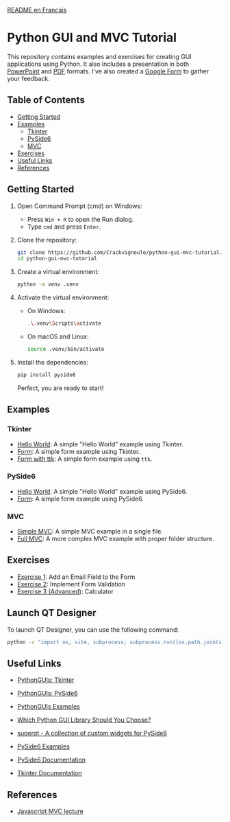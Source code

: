 [README en Français](README.md)

# Python GUI and MVC Tutorial

This repository contains examples and exercises for creating GUI applications using Python. It also includes a presentation in both [PowerPoint](./presentation/todo.pptx) and [PDF](./presentation/todo.pdf) formats. I've also created a [Google Form](https://forms.gle/85zxmsa3xaf7VwH77) to gather your feedback.

<!-- ## Notebooks

1. [Hello World](https://colab.research.google.com/github/Crackvignoule/python-gui-mvc-tutorial/blob/main/test.ipynb) -->

## Table of Contents

- [Getting Started](#getting-started)
- [Examples](#examples)
  - [Tkinter](#tkinter)
  - [PySide6](#pyside6)
  - [MVC](#mvc)
- [Exercises](#interactive-exercises)
- [Useful Links](#useful-links)
- [References](#references)


## Getting Started

1. Open Command Prompt (cmd) on Windows:
   - Press `Win + R` to open the Run dialog.
   - Type `cmd` and press `Enter`.

2. Clone the repository:
   ```sh
   git clone https://github.com/Crackvignoule/python-gui-mvc-tutorial.git
   cd python-gui-mvc-tutorial
   ```

3. Create a virtual environment:
   ```sh
   python -m venv .venv
   ```

4. Activate the virtual environment:

   - On Windows:
     ```sh
     .\.venv\Scripts\activate
     ```
   - On macOS and Linux:
     ```sh
     source .venv/bin/activate
     ```

5. Install the dependencies:
   ```sh
   pip install pyside6
   ```

   Perfect, you are ready to start!

## Examples

### Tkinter

- [Hello World](./examples/tkinter/helloworld.py): A simple "Hello World" example using Tkinter.
- [Form](./examples/tkinter/form.py): A simple form example using Tkinter.
- [Form with ttk](./examples/tkinter/ttk_form.py): A simple form example using `ttk`.

### PySide6

- [Hello World](./examples/pyside6/helloworld.py): A simple "Hello World" example using PySide6.
- [Form](./examples/pyside6/form.py): A simple form example using PySide6.

### MVC

- [Simple MVC](./examples/mvc/simple/helloworld.py): A simple MVC example in a single file.
- [Full MVC](./examples/mvc/full/): A more complex MVC example with proper folder structure.

## Exercises

- [Exercise 1](./exercises/1/README_EN.md): Add an Email Field to the Form
- [Exercise 2](./exercises/2/README_EN.md): Implement Form Validation
- [Exercise 3 (Advanced)](./exercises/3/README_EN.md): Calculator

## Launch QT Designer

To launch QT Designer, you can use the following command:

```sh
python -c "import os, site, subprocess; subprocess.run([os.path.join(site.getsitepackages()[1], 'PySide6', 'designer')])"
```

## Useful Links
- [PythonGUIs: Tkinter](https://www.pythonguis.com/tkinter/)
- [PythonGUIs: PySide6](https://www.pythonguis.com/pyside6/)
- [PythonGUIs Examples](https://github.com/pythonguis/pythonguis-examples)
- [Which Python GUI Library Should You Choose?](https://www.pythonguis.com/faq/which-python-gui-library/)
- [superqt - A collection of custom widgets for PySide6](https://pyapp-kit.github.io/superqt/)
- [PySide6 Examples](https://doc.qt.io/qtforpython-6/examples/index.html)

- [PySide6 Documentation](https://doc.qt.io/qtforpython-6/)
- [Tkinter Documentation](https://docs.python.org/3/library/tkinter.html)

## References
- [Javascript MVC lecture](https://github.com/PAJEAN/cours_javascript/blob/master/TP/MVC/README.md)